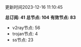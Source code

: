 更新时间2023-12-16 11:10:45

**总订阅: 41**
**总节点: 104**
**有效节点: 83**
- v2ray节点: 56
- trojan节点: 4
- ss节点: 23
